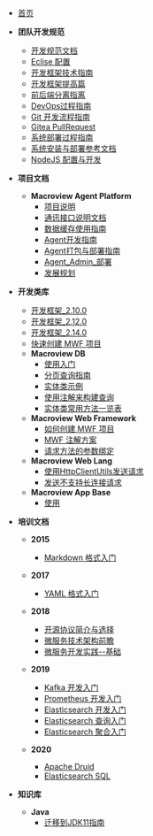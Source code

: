 
- [首页](/)
- **团队开发规范**
	- [开发规范文档](team/项目代码开发规范指南.md)
	- [Eclise 配置](team/eclipse/)
	- [开发框架技术指南](项目开发框架技术指南.md)
	- [开发框架提高篇](team/团队开发框架开发提高篇.md)
	- [前后端分离指离](team/团队开发前后端分离指南.md)
	- [DevOps过程指南](team/团队DevOps过程指南.md)
	- [Git 开发流程指南](team/git/Git_Team_WorkFlow.md)
	- [Gitea PullRequest](team/git/Gitea_PullRequest.md)
	- [系统部署过程指南](team/系统安装与部署过程指南.md)
	- [系统安装与部署参考文档](team/系统安装与部署参考文档.md)
	- [NodeJS 配置与开发](team/nodejs_配置与开发.md)

- **项目文档**
	- **Macroview Agent Platform**
		- [项目说明](projects/macroview-agents/)
		- [通讯接口说明文档](projects/macroview-agents/Agent与管理中心间通讯接口说明文档.md)
        - [数据缓存使用指南](projects/macroview-agents/Agent%20数据缓存使用指南.md)
        - [Agent开发指南](projects/macroview-agents/Agent_开发指南_v1.md)
        - [Agent打包与部署指南](projects/macroview-agents/Agent_打包与部署指南.md)
        - [Agent_Admin_部署](projects/macroview-agents/AgentAdmin_使用与部署指南.md)
        - [发展规划](projects/macroview-agents/macroview-agents发展规划.md)
	
- **开发类库**
	- [开发框架_2.10.0](team/团队开发框架_2.10.0_版本内容.md)
	- [开发框架_2.12.0](team/团队开发框架_2.12.0_版本内容.md)
	- [开发框架_2.14.0](team/团队开发框架_2.14.0_版本内容.md)
	- [快速创建 MWF 项目](team/使用_MWF_Archetype快速创建MWF项目.md)
    - **Macroview DB**
        - [使用入门](MacroviewLib/Macroview%20DB/Macroview%20DB%20使用入门.md)
        - [分页查询指南](MacroviewLib/Macroview%20DB/分页查询指南.md)
        - [实体类示例](MacroviewLib/Macroview%20DB/实体类示例.md)
        - [使用注解来构建查询](MacroviewLib/Macroview%20DB/使用注解来构建查询.md)
        - [实体类常用方法一览表](MacroviewLib/Macroview%20DB/实体类常用方法一览表.md)
    - **Macroview Web Framework**
        - [如何创建 MWF 项目](MacroviewLib/Macroview%20Web%20Framework/如何创建%20MWF%20项目.md)
        - [MWF 注解方案](MacroviewLib/Macroview%20Web%20Framework/在%20MWF%20中使用%20MWF%20注解方案.md)
        - [请求方法的参数绑定](MacroviewLib/Macroview%20Web%20Framework/MWF%20请求方法的参数绑定.md)
    - **Macroview Web Lang**    
        - [使用HttpClientUtils发送请求](MacroviewLib/Macroview%20Web%20Lang/使用HttpClientUtils发送请求.2.x.md)
        - [发送不支持长连接请求](MacroviewLib/Macroview%20Web%20Lang/使用%20SingleHttpClientUtils%20发送不支持长连接请求.md)
    - **Macroview App Base**
        - [使用](MacroviewLib/Macroview_app_base/macroview-app-base.md)
    
- **培训文档**
    - **2015**
        - [Markdown 格式入门](training/2015/Markdown%20入门.md)

    - **2017**
        - [YAML 格式入门](training/2017/YAML_格式语言入门.md)

	- **2018**
		- [开源协议简介与选择](training/2018/开源协议简介与选择.md)
		- [微服务技术架构前瞻](training/2018/微服务技术架构前瞻.md)
		- [微服务开发实践--基础](training/2018/微服务开发实践-基础.md)

	- **2019**
		- [Kafka 开发入门](training/2019/Kafka开发入门.md)
		- [Prometheus 开发入门](training/2019/Prometheus开发入门.md)
		- [Elasticsearch 开发入门](training/2019/Elasticsearch_入门.md)
		- [Elasticsearch 查询入门](training/2019/Elasticsearch_查询与聚合入门.md)
		- [Elasticsearch 聚合入门](training/2019/Elasticsearch_查询与聚合入门_聚合.md)

    - **2020**
        - [Apache Druid](training/2020/Apache_Druid_入门.md)
        - [Elasticsearch SQL](training/2020/Elasticsearch_SQL.md)

- **知识库**
    - **Java**
        - [迁移到JDK11指南](docs/Java/JDK8-迁移到-JDK11-指南.md)
        